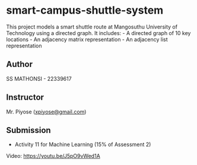 # smart-campus-shuttle-system
This project models a smart shuttle route at Mangosuthu University of Technology using a directed graph. It includes: - A directed graph of 10 key locations - An adjacency matrix representation - An adjacency list representation
## Author
SS MATHONSI - 22339617

## Instructor
Mr. Piyose (xpiyose@gmail.com)

## Submission
- Activity 11 for Machine Learning (15% of Assessment 2)

Video: https://youtu.be/J5pO9vWed1A
